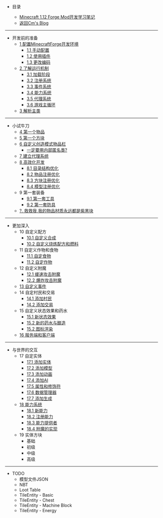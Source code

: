 - 目录

	- [Minecraft 1.12 Forge Mod开发学习笔记](README.md)
	- [返回Cm's Blog](http://cmmmmmm.com/)

---

- 开发前的准备
	- [1 配置MinecraftForge开发环境](README.md)
		- [1.1 手动配置](chapter-1/1.1/1.1.1.md)
		- [1.2 使用插件](chapter-1/1.1/1.1.2.md)
		- [1.3 更改编码](chapter-1/1.1/1.2.md)
	- [2 了解运行机制](chapter-1/1.3/README.md)
		- [3.1 加载阶段](chapter-1/1.3/1.3.1.md)
		- [3.2 注册系统](chapter-1/1.3/1.3.2.md)
		- [3.3 事件系统](chapter-1/1.3/1.3.3.md)
		- [3.4 能力系统](chapter-1/1.3/1.3.4.md)
		- [3.5 代理系统](chapter-1/1.3/1.3.5.md)
		- [3.6 游戏主循环](chapter-1/1.3/1.3.6.md)
	- [3 解析主类](chapter-1/1.4.md)

---

- 小试牛刀
	- [4 第一个物品](chapter-2/2.1.md)
	- [5 第一个方块](chapter-2/2.2.md)
	- [6 自定义创造模式物品栏](chapter-2/2.3/README.md)
		- [一定要用内部匿名类?](chapter-2/2.3/Anonymous%20Inner%20Class.md)
	- [7 建立代理系统](chapter-2/2.4.md)
	- [8 高效化开发](chapter-2/2.5/README.md)
		- [8.1 目录结构优化](chapter-2/2.5/2.5.1.md)
		- [8.2 物品注册优化](chapter-2/2.5/2.5.2.md)
		- [8.3 方块注册优化](chapter-2/2.5/2.5.3.md)
		- [8.4 模型注册优化](chapter-2/2.5/2.5.4.md)
	- 9 第一套装备
		- [9.1 第一套工具](chapter-2/2.6/2.6.1%20first%20tools.md) 
		- [9.2 第一套防具](chapter-2/2.6/2.6.2%20first%20armor.md)
	- [?. 救救我,我的物品材质永远都是紫黑块](chapter-2/2.Missing%20Texture.md)

---

- 更加深入
	- 10 自定义配方
		- [10.1 自定义合成](chapter-3/3.1/3.1.1.md) 
		- [10.2 自定义烧炼配方和燃料](chapter-3/3.1/3.1.2.md)
	- 11 自定义作物和食物
		- [11.1 自定食物](chapter-3/3.2/3.2.1.md)
		- [11.2 自定作物](chapter-3/3.2/3.2.2.md)
	- 12 自定义附魔
		- [12.1 缓速攻击附魔](chapter-3/3.3/slownessEnchant.md)
		- [12.2 爆炸攻击附魔](chapter-3/3.3/explosionenchant.md)
	- [13 自定义事件](chapter-3/3.4/callevent.md)
	- 14 自定村民和交易
		- [14.1 添加村民](chapter-3/3.5/addVillage.md)
		- [14.2 添加交易](chapter-3/3.5/addTradList.md)
	- 15 自定义状态效果和药水
		- [15.1 新状态效果](chapter-3/3.6/customEffect.md)
		- [15.2 新的药水与酿造](chapter-3/3.6/newPotionType.md)
		- [15.2 图标渲染](chapter-3/3.6/effectUI.md)
	- [16 服务端和客户端](chapter-3/3.7/side.md)

---

- 与世界的交互
	- 17 自定实体
		- [17.1 添加实体](chapter-4/entity/addEntity.md)
		- [17.2 添加模型](chapter-4/entity/addModel.md)
		- [17.3 添加动画](chapter-4/entity/customAnimation.md)
		- [17.4 添加AI](chapter-4/entity/entityAI.md)
		- [17.5 属性和修饰符](chapter-4/entity/attribute.md)
		- [17.6 数据管理器](chapter-4/entity/dataManager.md)
		- [17.7 添加生成](chapter-4/entity/spawn.md)
	- [18 能力系统](chapter-4/capability/README.md)
		- [18.1 新能力](chapter-4/capability/addCap.md)
		- [18.2 注册能力](chapter-4/capability/registryCap.md)
		- [18.3 能力提供者](chapter-4/capability/capProvider.md)
		- [18.4 附魔的实现](chapter-4/capability/enchImp.md)
	-  19 实体方块
		- 基础
		- 初级
		- 中级
		- 高级

---
- TODO
	- 模型文件JSON
	- NBT
	- Loot Table
	- TileEntity - Basic
	- TileEntity - Chest
	- TileEntity - Machine Block
	- TileEntity - Energy